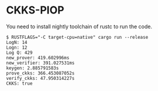 # CKKS-PIOP

You need to install nightly toolchain of rustc to run the code.

```
$ RUSTFLAGS="-C target-cpu=native" cargo run --release
LogN: 14
Logn: 12
Log Q: 429
new_prover: 419.602996ms
new_verifier: 391.027531ms
keygen: 2.885791583s
prove_ckks: 366.453087052s
verify_ckks: 47.950314227s
CKKS: true
```
